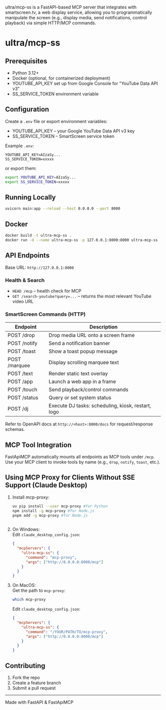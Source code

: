 ultra/mcp-ss is a FastAPI-based MCP server that integrates with smartscreen.tv, a web display service, allowing you to programmatically manipulate the screen (e.g., display media, send notifications, control playback) via simple HTTP/MCP commands.

# ultra/mcp-ss

## Prerequisites
- Python 3.12+
- Docker (optional, for containerized deployment)
- YOUTUBE_API_KEY set up from Google Console for "YouTube Data API v3"
- SS_SERVICE_TOKEN environment variable

## Configuration
Create a `.env` file or export environment variables:
- YOUTUBE_API_KEY – your Google YouTube Data API v3 key  
- SS_SERVICE_TOKEN – SmartScreen service token

Example `.env`:
```dotenv
YOUTUBE_API_KEY=AIzaSy...
SS_SERVICE_TOKEN=xxxxx
```
or export them:
```bash
export YOUTUBE_API_KEY=AIzaSy...
export SS_SERVICE_TOKEN=xxxxx
```

## Running Locally
```bash
uvicorn main:app --reload --host 0.0.0.0 --port 8000
```

## Docker
```bash
docker build -t ultra-mcp-ss .
docker run -d --name ultra-mcp-ss -p 127.0.0.1:8000:8000 ultra-mcp-ss
```
## API Endpoints
Base URL: `http://127.0.0.1:8000`

### Health & Search

- `HEAD /mcp` – health check for MCP  
- `GET /search-youtube?query=...` – returns the most relevant YouTube video URL

### SmartScreen Commands (HTTP)

| Endpoint        | Description                                          |
| --------------- | ---------------------------------------------------- |
| POST /drop      | Drop media URL onto a screen frame                  |
| POST /notify    | Send a notification banner                          |
| POST /toast     | Show a toast popup message                          |
| POST /marquee   | Display scrolling marquee text                      |
| POST /text      | Render static text overlay                          |
| POST /app       | Launch a web app in a frame                         |
| POST /touch     | Send playback/control commands                      |
| POST /status    | Query or set system status                          |
| POST /dj        | Execute DJ tasks: scheduling, kiosk, restart, logo  |

Refer to OpenAPI docs at `http://<host>:8000/docs` for request/response schemas.

## MCP Tool Integration

FastApiMCP automatically mounts all endpoints as MCP tools under `/mcp`.  
Use your MCP client to invoke tools by name (e.g., `drop`, `notify`, `toast`, etc.).

## Using MCP Proxy for Clients Without SSE Support (Claude Desktop)

1. Install mcp-proxy:
   ```bash
   uv pip install --user mcp-proxy #for Python
   npm install -g mcp-proxy #for Node.js
   pnpm add -g mcp-proxy #for Node.js
    
   ```

2. On Windows:  
   Edit `claude_desktop_config.json`:
   ```json
   {
     "mcpServers": {
       "ultra-mcp-ss": {
         "command": "mcp-proxy",
         "args": ["http://0.0.0.0:8000/mcp"]
       }
     }
   }
   ```

3. On MacOS:  
   Get the path to `mcp-proxy`:
   ```bash
   which mcp-proxy
   ```
   Edit `claude_desktop_config.json`:
   ```json
   {
     "mcpServers": {
       "ultra-mcp-ss": {
         "command": "/YOUR/PATH/TO/mcp-proxy",
         "args": ["http://0.0.0.0:8000/mcp"]
       }
     }
   }
   ```


## Contributing

1. Fork the repo  
2. Create a feature branch  
3. Submit a pull request  

---

Made with FastAPI & FastApiMCP
